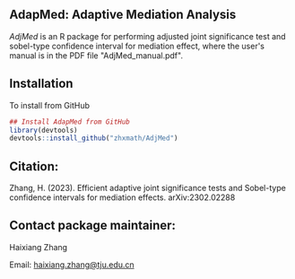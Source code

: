 ## AdapMed: Adaptive Mediation Analysis
*AdjMed* is an R package for performing adjusted joint significance test and sobel-type confidence interval for mediation effect, where the user's manual is in the PDF
file "AdjMed_manual.pdf".
## Installation 
To install from GitHub
```r
## Install AdapMed from GitHub
library(devtools)
devtools::install_github("zhxmath/AdjMed")
```
## Citation:
Zhang, H. (2023). Efficient adaptive joint significance tests and Sobel-type confidence intervals for mediation effects. arXiv:2302.02288

## Contact package maintainer:

Haixiang Zhang 

Email: haixiang.zhang@tju.edu.cn
